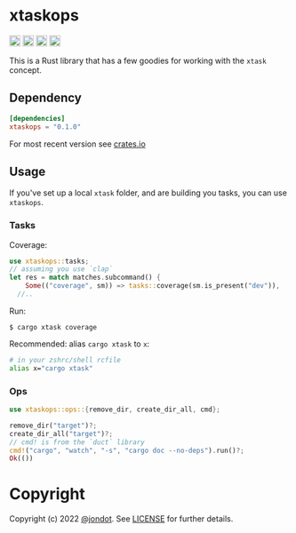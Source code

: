 xtaskops
========

[<img alt="github" src="https://img.shields.io/badge/github-jondot/xtaskops-8dagcb?style=for-the-badge&labelColor=555555&logo=github" height="20">](https://github.com/jondot/xtaskops)
[<img alt="crates.io" src="https://img.shields.io/crates/v/xtaskops.svg?style=for-the-badge&color=fc8d62&logo=rust" height="20">](https://crates.io/crates/xtaskops)
[<img alt="docs.rs" src="https://img.shields.io/badge/docs.rs-xtaskops-66c2a5?style=for-the-badge&labelColor=555555&logo=docs.rs" height="20">](https://docs.rs/xtaskops)
[<img alt="build status" src="https://img.shields.io/github/workflow/status/jondot/xtaskops/Build/master?style=for-the-badge" height="20">](https://github.com/jondot/xtaskops/actions?query=branch%3Amaster)

This is a Rust library that has a few goodies for working with the `xtask` concept.

## Dependency

```toml
[dependencies]
xtaskops = "0.1.0"
```

For most recent version see [crates.io](https://crates.io/crates/xtaskops)


## Usage

If you've set up a local `xtask` folder, and are building you tasks, you can use `xtaskops`.

### Tasks

Coverage:

```rust
use xtaskops::tasks;
// assuming you use `clap`
let res = match matches.subcommand() {
    Some(("coverage", sm)) => tasks::coverage(sm.is_present("dev")),
  //..
```

Run:

```
$ cargo xtask coverage
```

Recommended: alias `cargo xtask` to `x`:

```bash
# in your zshrc/shell rcfile
alias x="cargo xtask"
```

### Ops

```rust
use xtaskops::ops::{remove_dir, create_dir_all, cmd};

remove_dir("target")?;
create_dir_all("target")?;
// cmd! is from the `duct` library
cmd!("cargo", "watch", "-s", "cargo doc --no-deps").run()?;
Ok(())
```

# Copyright

Copyright (c) 2022 [@jondot](http://twitter.com/jondot). See [LICENSE](LICENSE.txt) for further details.
